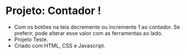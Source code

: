 # Projeto: Contador ! 


* Com os botôes na tela decremente ou incremente 1 ao contador. Se preferir, pode alterar esse valor com as ferramentas ao lado.
* Projeto Teste.  
* Criado com HTML, CSS e Javascript.
